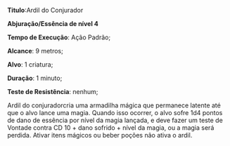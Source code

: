 **Titulo**:Ardil do Conjurador

**Abjuração/Essência de nível 4**

**Tempo de Execução**: Ação Padrão;

**Alcance**: 9 metros;

**Alvo**: 1 criatura;

**Duração**: 1 minuto;

**Teste de Resistência**: nenhum;

Ardil do conjuradorcria uma armadilha mágica que permanece latente até 
que o alvo lance uma magia. Quando isso 
ocorrer, o alvo sofre 1d4 pontos de dano 
de essência por nível da magia lançada, e 
deve fazer um teste de Vontade contra CD 
10 + dano sofrido + nível da magia, ou a 
magia será perdida. Ativar itens mágicos 
ou beber poções não ativa o ardil.